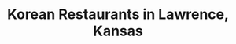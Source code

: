 ---
active: true
aliases: []
description: Korean restaurants offering curbside, takeout, and delivery food in Lawrence,
  Kansas
name: Korean
redirect_from: []
sitemap: true
slug: korean
title: Korean Restaurants in Lawrence, Kansas
---